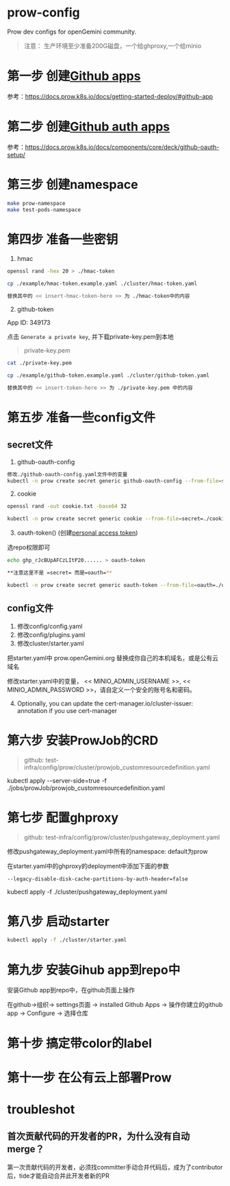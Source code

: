 # prow-config

Prow dev configs for openGemini community.

> 注意： 生产环境至少准备200G磁盘，一个给ghproxy,一个给minio

# 第一步 创建[Github apps](https://github.com/settings/apps)

参考：https://docs.prow.k8s.io/docs/getting-started-deploy/#github-app


# 第二步 创建[Github auth apps](https://github.com/settings/developers)

参考：https://docs.prow.k8s.io/docs/components/core/deck/github-oauth-setup/

# 第三步 创建namespace

```bash
make prow-namespace
make test-pods-namespace
```

# 第四步 准备一些密钥

1. hmac
```bash
openssl rand -hex 20 > ./hmac-token

cp ./example/hmac-token.example.yaml ./cluster/hmac-token.yaml

替换其中的 << insert-hmac-token-here >> 为 ./hmac-token中的内容
```

2. github-token

App ID: 349173

点击 `Generate a private key`, 并下载private-key.pem到本地

> private-key.pem

```bash
cat ./private-key.pem

cp ./example/github-token.example.yaml ./cluster/github-token.yaml 

替换其中的 << insert-token-here >> 为 ./private-key.pem 中的内容
```

# 第五步 准备一些config文件

## secret文件

1. github-oauth-config

```bash
修改./github-oauth-config.yaml文件中的变量
kubectl -n prow create secret generic github-oauth-config --from-file=secret=./github-oauth-config.yaml
```

2. cookie

```bash
openssl rand -out cookie.txt -base64 32

kubectl -n prow create secret generic cookie --from-file=secret=./cookie.txt
```

3. oauth-token() (创建[personal access token](https://github.com/settings/tokens/new))

选repo权限即可

```bash
echo ghp_rJcBUpAFCzLItP20...... > oauth-token

**注意这里不是 =secret= 而是=oauth=**

kubectl -n prow create secret generic oauth-token --from-file=oauth=./oauth-token
```

## config文件

1. 修改config/config.yaml
2. 修改config/plugins.yaml
3. 修改cluster/starter.yaml

把starter.yaml中 prow.openGemini.org 替换成你自己的本机域名，或是公有云域名

修改starter.yaml中的变量， << MINIO_ADMIN_USERNAME >>, << MINIO_ADMIN_PASSWORD >>，请自定义一个安全的账号名和密码。

4. Optionally, you can update the cert-manager.io/cluster-issuer: annotation if you use cert-manager

# 第六步 安装ProwJob的CRD

> github: test-infra/config/prow/cluster/prowjob_customresourcedefinition.yaml

kubectl apply --server-side=true -f ./jobs/prowJob/prowjob_customresourcedefinition.yaml

# 第七步 配置ghproxy

> github: test-infra/config/prow/cluster/pushgateway_deployment.yaml

修改pushgateway_deployment.yaml中所有的namespace: default为prow

在starter.yaml中的ghproxy的deployment中添加下面的参数

`--legacy-disable-disk-cache-partitions-by-auth-header=false`

kubectl apply -f ./cluster/pushgateway_deployment.yaml

# 第八步 启动starter

```bash
kubectl apply -f ./cluster/starter.yaml
```

# 第九步 安装Gihub app到repo中
安装Github app到repo中，在github页面上操作

在github->组织-> settings页面 -> installed Github Apps -> 操作你建立的github app -> Configure -> 选择仓库

# 第十步 搞定带color的label

# 第十一步 在公有云上部署Prow


# troubleshot

## 首次贡献代码的开发者的PR，为什么没有自动merge？
第一次贡献代码的开发者，必须找committer手动合并代码后，成为了contributor后，tide才能自动合并此开发者新的PR